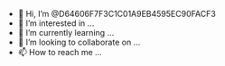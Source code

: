 - 👋 Hi, I’m @D64606F7F3C1C01A9EB4595EC90FACF3
- 👀 I’m interested in ...
- 🌱 I’m currently learning ...
- 💞️ I’m looking to collaborate on ...
- 📫 How to reach me ...

<!---
D64606F7F3C1C01A9EB4595EC90FACF3/D64606F7F3C1C01A9EB4595EC90FACF3 is a ✨ special ✨ repository because its `README.md` (this file) appears on your GitHub profile.
You can click the Preview link to take a look at your changes.
--->
